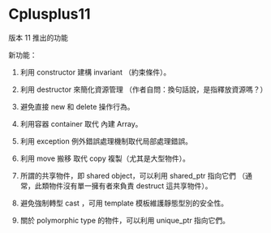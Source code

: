 # Cplusplus11
版本 11 推出的功能

新功能：

1. 利用 constructor 建構 invariant （約束條件）。

2. 利用 destructor 來簡化資源管理 （作者自問：換句話說，是指釋放資源嗎？）

3. 避免直接 new 和 delete 操作行為。

4. 利用容器 container 取代 內建 Array。

5. 利用 exception 例外錯誤處理機制取代局部處理錯誤。

6. 利用 move 搬移 取代 copy 複製（尤其是大型物件）。 

7. 所謂的共享物件，即 shared object，可以利用 shared_ptr 指向它們 （通常，此類物件沒有單一擁有者來負責 destruct 這共享物件）。

8. 避免強制轉型 cast ，可用 template 模板維護靜態型別的安全性。

9. 關於 polymorphic type 的物件，可以利用 unique_ptr 指向它們。
